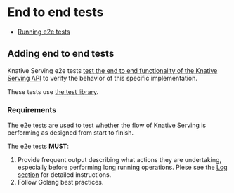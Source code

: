 # End to end tests

* [Running e2e tests](../README.md#running-e2e-tests)

## Adding end to end tests

Knative Serving e2e tests [test the end to end functionality of the Knative Serving API](#requirements) to verify the behavior of this specific implementation.

These tests use [the test library](../adding_tests.md#test-library).

### Requirements

The e2e tests are used to test whether the flow of Knative Serving is performing as designed from start to finish.

The e2e tests **MUST**:

1. Provide frequent output describing what actions they are undertaking, especially before performing long running operations. Plese see the [Log section](../adding_tests.md#output-log) for detailed instructions.
2. Follow Golang best practices.

